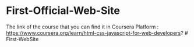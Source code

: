 # First-Official-Web-Site
The link of the course that you can find it in Coursera Platform : https://www.coursera.org/learn/html-css-javascript-for-web-developers?
#   F i r s t - W e b S i t e  
 